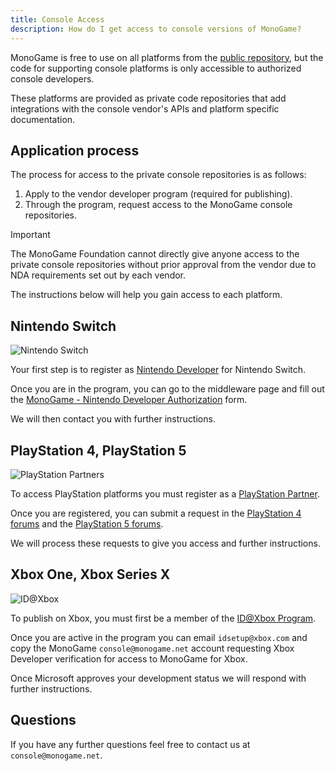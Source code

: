 ```yaml
---
title: Console Access
description: How do I get access to console versions of MonoGame?
---
```


MonoGame is free to use on all platforms from the [public repository](https://github.dev/MonoGame/monogame), but the code for supporting console platforms is only accessible to authorized console developers.

These platforms are provided as private code repositories that add integrations with the console vendor's APIs and platform specific documentation.

## Application process

The process for access to the private console repositories is as follows:

1. Apply to the vendor developer program (required for publishing).
2. Through the program, request access to the MonoGame console repositories.

> [!IMPORTANT]
> The MonoGame Foundation cannot directly give anyone access to the private console repositories without prior approval from the vendor due to NDA requirements set out by each vendor.

The instructions below will help you gain access to each platform.

## Nintendo Switch

![Nintendo Switch](images/nintendo_switch.png)

Your first step is to register as [Nintendo Developer](https://developer.nintendo.com/register) for Nintendo Switch.

Once you are in the program, you can go to the middleware page and fill out the [MonoGame - Nintendo Developer Authorization](https://developer.nintendo.com/group/development/getting-started/g1kr9vj6/middleware/monogame) form.

We will then contact you with further instructions.

## PlayStation 4, PlayStation 5

![PlayStation Partners](images/ps_partners.png)

To access PlayStation platforms you must register as a [PlayStation Partner](https://partners.playstation.net/).

Once you are registered, you can submit a request in the [PlayStation 4 forums](https://ps4.develop.playstation.net/forums/thread/49561/) and the [PlayStation 5 forums](https://game.develop.playstation.net/forums/thread/251629/).

We will process these requests to give you access and further instructions.

## Xbox One, Xbox Series X

![ID@Xbox](images/idatxbox.png)

To publish on Xbox, you must first be a member of the [ID@Xbox Program](https://developer.microsoft.com/en-US/games/publish/).

Once you are active in the program you can email `idsetup@xbox.com` and copy the MonoGame `console@monogame.net` account requesting Xbox Developer verification for access to MonoGame for Xbox.

Once Microsoft approves your development status we will respond with further instructions.

## Questions

If you have any further questions feel free to contact us at `console@monogame.net`.

